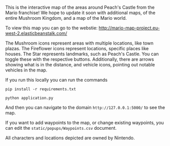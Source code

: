 This is the interactive map of the areas around Peach's Castle from the Mario franchise! We hope to update it soon with additional maps, of the entire Mushroom Kingdom, and a map of the Mario world. 

To view this map you can go to the webstie: http://mario-map-project.eu-west-2.elasticbeanstalk.com/

The Mushroom icons represent areas with multiple locations, like town plazas. The Fireflower icons represent locations, specific places like houses. The Star represents landmarks, such as Peach's Castle. You can toggle these with the respective buttons. Additionally, there are arrows showing what is in the distance, and vehicle icons, pointing out notable vehicles in the map.

If you run this locally you can run the commands

`pip install -r requirements.txt`

`python application.py`

And then you can navigate to the domain `http://127.0.0.1:5000/` to see the map. 

If you want to add waypoints to the map, or change existing waypoints, you can edit the `static/popups/Waypoints.csv` document. 

All characters and locations depicted are owned by Nintendo.
